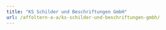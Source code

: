 ```yaml
---
title: "KS Schilder und Beschriftungen GmbH"
url: /affoltern-a-a/ks-schilder-und-beschriftungen-gmbh/
---
```

